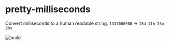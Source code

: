 # pretty-milliseconds
Convert milliseconds to a human readable string: `1337000000` → `15d 11h 23m 20s`

![build](https://github.com/fernandoporazzi/pretty-milliseconds/workflows/build/badge.svg)
